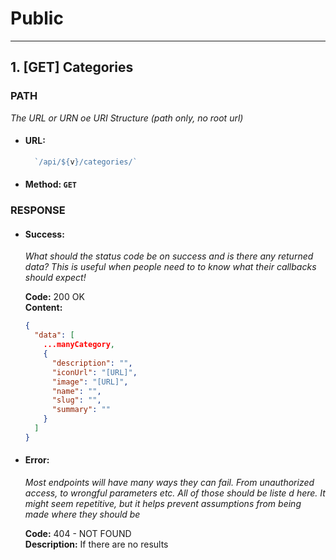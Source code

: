 # Public

----

## 1. [GET] Categories



### PATH

  _The URL or URN oe URI  Structure (path only, no root url)_

  * #### URL:

    ```javascript
      `/api/${v}/categories/`
    ```

  * #### Method: `GET`



### RESPONSE

  * #### Success:

    _What should the status code be on success and is there any returned data? This is useful when people need to to know what their callbacks should expect!_

    __Code:__ 200 OK <br />
    __Content:__

    ```json
    {
      "data": [
        ...manyCategory,
        {
          "description": "",
          "iconUrl": "[URL]",
          "image": "[URL]",
          "name": "",
          "slug": "",
          "summary": ""
        }
      ]
    }
    ```


  * #### Error:

    _Most endpoints will have many ways they can fail. From unauthorized access, to wrongful parameters etc. All of those should be liste d here. It might seem repetitive, but it helps prevent assumptions from being made where they should be_

    __Code:__ 404 - NOT FOUND <br />
    __Description:__ If there are no results



<!-- ### Notes:

  This is where all uncertainties, commentary, discussion etc. can go. I recommend timestamping and identifying oneself when leaving comments here. -->
